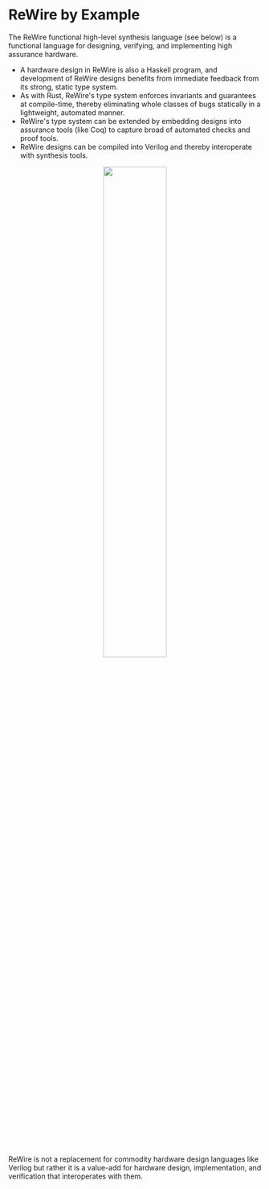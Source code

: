# ReWire by Example

The ReWire functional high-level synthesis language (see below) is a functional language for designing, verifying, and implementing high assurance hardware. 
* A hardware design in ReWire is also a Haskell program, and development of ReWire designs benefits from immediate feedback from its strong, static type system.
* As with Rust, ReWire's type system enforces invariants and guarantees at compile-time, thereby eliminating whole classes of bugs statically in a lightweight, automated manner. 
* ReWire's type system can be extended by embedding designs into assurance tools (like Coq) to capture broad of automated checks and proof tools. 
* ReWire designs can be compiled into Verilog and thereby interoperate with synthesis tools. 

<p align="center"><img src="./images/ReWireUses.jpg"  style="height:50%; width:50%" ></p>

ReWire is not a replacement for commodity hardware design languages like Verilog but rather it is a value-add for hardware design, implementation, and verification that interoperates with them.

